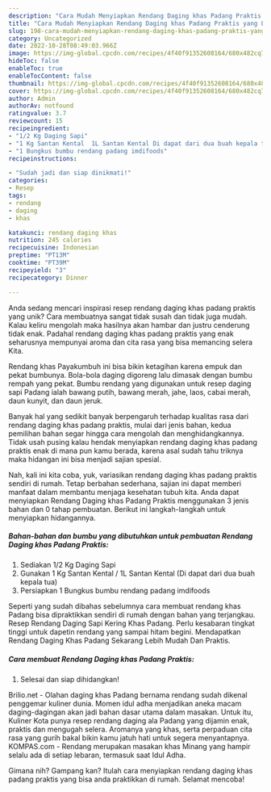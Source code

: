 ```yaml
---
description: "Cara Mudah Menyiapkan Rendang Daging khas Padang Praktis yang Lezat Sekali"
title: "Cara Mudah Menyiapkan Rendang Daging khas Padang Praktis yang Lezat Sekali"
slug: 198-cara-mudah-menyiapkan-rendang-daging-khas-padang-praktis-yang-lezat-sekali
category: Uncategorized
date: 2022-10-28T08:49:03.966Z
image: https://img-global.cpcdn.com/recipes/4f40f91352608164/680x482cq70/rendang-daging-khas-padang-praktis-foto-resep-utama.jpg
hideToc: false
enableToc: true
enableTocContent: false
thumbnail: https://img-global.cpcdn.com/recipes/4f40f91352608164/680x482cq70/rendang-daging-khas-padang-praktis-foto-resep-utama.jpg
cover: https://img-global.cpcdn.com/recipes/4f40f91352608164/680x482cq70/rendang-daging-khas-padang-praktis-foto-resep-utama.jpg
author: Admin
authorAv: notfound
ratingvalue: 3.7
reviewcount: 15
recipeingredient:
- "1/2 Kg Daging Sapi"
- "1 Kg Santan Kental  1L Santan Kental Di dapat dari dua buah kepala tua"
- "1 Bungkus bumbu rendang padang imdifoods"
recipeinstructions:

- "Sudah jadi dan siap dinikmati!"
categories:
- Resep
tags:
- rendang
- daging
- khas

katakunci: rendang daging khas 
nutrition: 245 calories
recipecuisine: Indonesian
preptime: "PT13M"
cooktime: "PT39M"
recipeyield: "3"
recipecategory: Dinner

---
```





Anda sedang mencari inspirasi resep rendang daging khas padang praktis yang unik? Cara membuatnya sangat tidak susah dan tidak juga mudah. Kalau keliru mengolah maka hasilnya akan hambar dan justru cenderung tidak enak. Padahal rendang daging khas padang praktis yang enak seharusnya mempunyai aroma dan cita rasa yang bisa memancing selera Kita.





Rendang khas Payakumbuh ini bisa bikin ketagihan karena empuk dan pekat bumbunya. Bola-bola daging digoreng lalu dimasak dengan bumbu rempah yang pekat. Bumbu rendang yang digunakan untuk resep daging sapi Padang ialah bawang putih, bawang merah, jahe, laos, cabai merah, daun kunyit, dan daun jeruk.

Banyak hal yang sedikit banyak berpengaruh terhadap kualitas rasa dari rendang daging khas padang praktis, mulai dari jenis bahan, kedua pemilihan bahan segar hingga cara mengolah dan menghidangkannya. Tidak usah pusing kalau hendak menyiapkan rendang daging khas padang praktis enak di mana pun kamu berada, karena asal sudah tahu triknya maka hidangan ini bisa menjadi sajian spesial.






Nah, kali ini kita coba, yuk, variasikan rendang daging khas padang praktis sendiri di rumah. Tetap berbahan sederhana, sajian ini dapat memberi manfaat dalam membantu menjaga kesehatan tubuh kita. Anda dapat menyiapkan Rendang Daging khas Padang Praktis menggunakan 3 jenis bahan dan 0 tahap pembuatan. Berikut ini langkah-langkah untuk menyiapkan hidangannya.

<!--inarticleads1-->

##### Bahan-bahan dan bumbu yang dibutuhkan untuk pembuatan Rendang Daging khas Padang Praktis:

1. Sediakan 1/2 Kg Daging Sapi
1. Gunakan 1 Kg Santan Kental / 1L Santan Kental (Di dapat dari dua buah kepala tua)
1. Persiapkan 1 Bungkus bumbu rendang padang imdifoods


Seperti yang sudah dibahas sebelumnya cara membuat rendang khas Padang bisa dipraktikkan sendiri di rumah dengan bahan yang terjangkau. Resep Rendang Daging Sapi Kering Khas Padang. Perlu kesabaran tingkat tinggi untuk dapetin rendang yang sampai hitam begini. Mendapatkan Rendang Daging Khas Padang Sekarang Lebih Mudah Dan Praktis. 

<!--inarticleads2-->

##### Cara membuat Rendang Daging khas Padang Praktis:


1. Selesai dan siap dihidangkan!

Brilio.net - Olahan daging khas Padang bernama rendang sudah dikenal penggemar kuliner dunia. Momen idul adha menjadikan aneka macam daging-dagingan akan jadi bahan dasar utama dalam masakan. Untuk itu, Kuliner Kota punya resep rendang daging ala Padang yang dijamin enak, praktis dan mengugah selera. Aromanya yang khas, serta perpaduan cita rasa yang gurih bakal bikin kamu jatuh hati untuk segera menyantapnya. KOMPAS.com - Rendang merupakan masakan khas Minang yang hampir selalu ada di setiap lebaran, termasuk saat Idul Adha. 

Gimana nih? Gampang kan? Itulah cara menyiapkan rendang daging khas padang praktis yang bisa anda praktikkan di rumah. Selamat mencoba!
